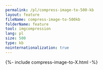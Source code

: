 ```yaml
---
permalink: /pl/compress-image-to-500-kb
layout: feature
fileName: compress-image-to-500kb
folderName: feature
tool: imgcompression
lang: pl
size: 500
type: kb
nointernationalization: true
---
```

{%- include compress-image-to-X.html -%}
      